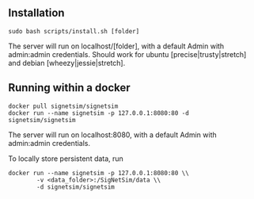 ## Installation

	sudo bash scripts/install.sh [folder]

The server will run on localhost/[folder], with a default Admin with admin:admin credentials. Should work for ubuntu [precise|trusty|stretch] and debian [wheezy|jessie|stretch].


## Running within a docker

	docker pull signetsim/signetsim
	docker run --name signetsim -p 127.0.0.1:8080:80 -d signetsim/signetsim

The server will run on localhost:8080, with a default Admin with admin:admin credentials.

To locally store persistent data, run

	docker run --name signetsim -p 127.0.0.1:8080:80 \\
			-v <data_folder>:/SigNetSim/data \\
			-d signetsim/signetsim

